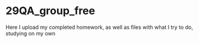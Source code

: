 # 29QA_group_free
Here I upload my completed homework, as well as files with what I try to do, studying on my own
